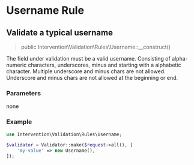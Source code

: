 # Username Rule
## Validate a typical username

> public Intervention\Validation\Rules\Username::__construct()

The field under validation must be a valid username. Consisting of alpha-numeric characters, underscores, minus and starting with a alphabetic character. Multiple underscore and minus chars are not allowed. Underscore and minus chars are not allowed at the beginning or end.

### Parameters

none

### Example

```php
use Intervention\Validation\Rules\Username;

$validator = Validator::make($request->all(), [
    'my-value' => new Username(),
]);
```